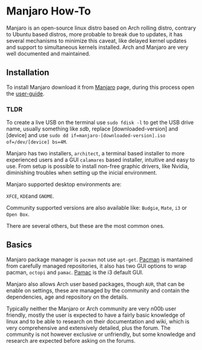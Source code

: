 # Manjaro How-To

Manjaro is an open-source linux distro based on Arch rolling distro, contrary to Ubuntu based distros, more probable to break due to updates, it has several mechanisms to minimize this caveat, like delayed kernel updates and support to simultaneous kernels installed. Arch and Manjaro are very well documented and maintained.

## Installation
To install Manjaro download it from [Manjaro](https://manjaro.org/download/) page, during this process open the [user-guide](http://rwthaachen.dl.osdn.jp/storage/g/m/ma/manjaro/Manjaro-User-Guide.pdf).

### TLDR
To create a live USB on the terminal use `sudo fdisk -l` to get the USB drive name, usually something like *sdb*, replace [downloaded-version] and [device] and use `sudo dd if=manjaro-[downloaded-version].iso of=/dev/[device] bs=4M`.

Manjaro has two installers, `architect`, a terminal based installer to more experienced users and a GUI `calamares` based installer, intuitive and easy to use.
From setup is possible to install non-free graphic drivers, like Nvidia, diminishing troubles when setting up the inicial environment.

Manjaro supported desktop environments are:

`XFCE`, `KDE`and `GNOME`.

Community supported versions are also available like:
`Budgie`, `Mate`, `i3` or `Open Box`.

There are several others, but these are the most common ones.

## Basics
Manjaro package manager is `pacman` not use `apt-get`. [Pacman](https://wiki.manjaro.org/index.php?title=Pacman_Overview) is mantained from carefully managed repositories, it also has two GUI options to wrap pacman, `octopi` and `pamac`. [Pamac](https://wiki.manjaro.org/index.php/Pamac) is the i3 default GUI. 

Manjaro also allows Arch user based packages, though `AUR`, that can be enable on settings, these are managed by the community and contain the dependencies, age and repository on the details.

Typically neither the Manjaro or Arch community are very n00b user friendly, mostly the user is expected to have a fairly basic knowledge of linux and to be able to research on their documentation and wiki, which is very comprehensive and extensively detailed, plus the forum.
The community is not however exclusive or unfriendly, but some knowledge and research are expected before asking on the forums.


